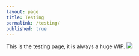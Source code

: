 ```yaml
---
layout: page
title: Testing
permalink: /testing/
published: true
---
```

This is the testing page, it is always a huge WIP.
![]({{site.baseurl}}/http://www.i3itpeople.com/img/software-test.png)
